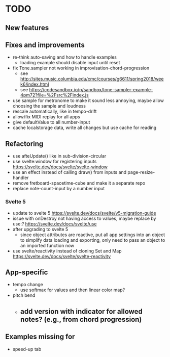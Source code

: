 # TODO

## New features


## Fixes and improvements

- re-think auto-saving and how to handle examples
  - loading example should disable input until reset
- fix Tone.sampler not working in improvisation-chord-progression
  - see http://sites.music.columbia.edu/cmc/courses/g6611/spring2018/week6/index.html
  - see https://codesandbox.io/p/sandbox/tone-sampler-example-4pm72?file=%2Fsrc%2Findex.js
- use sample for metronome to make it sound less annoying, maybe allow choosing the sample and loudness
- rescale automatically, like in tempo-drift
- allow/fix MIDI replay for all apps
- give defaultValue to all number-input
- cache localstorage data, write all changes but use cache for reading

## Refactoring

- use afteUpdate() like in sub-division-circular
- use svelte:window for registering inputs https://svelte.dev/docs/svelte/svelte-window
- use an effect instead of calling draw() from inputs and page-resize-handler
- remove fretboard-spacetime-cube and make it a separate repo
- replace note-count-input by a number input

### Svelte 5

- update to svelte 5 https://svelte.dev/docs/svelte/v5-migration-guide
- issue with onDestroy not having access to values, maybe replace by use:? https://svelte.dev/docs/svelte/use
- after upgrading to svelte 5
  - since object attributes are reactive, put all app settings into an object to simplify data loading and exporting, only need to pass an object to an imported function now
- use svelte/reactivity instead of cloning Set and Map https://svelte.dev/docs/svelte/svelte-reactivity

## App-specific

- tempo change
  - use softmax for values and then linear color map?
- pitch bend
  - add version with indicator for allowed notes? (e.g., from chord progression)
    -

## Examples missing for

- speed-up tab
